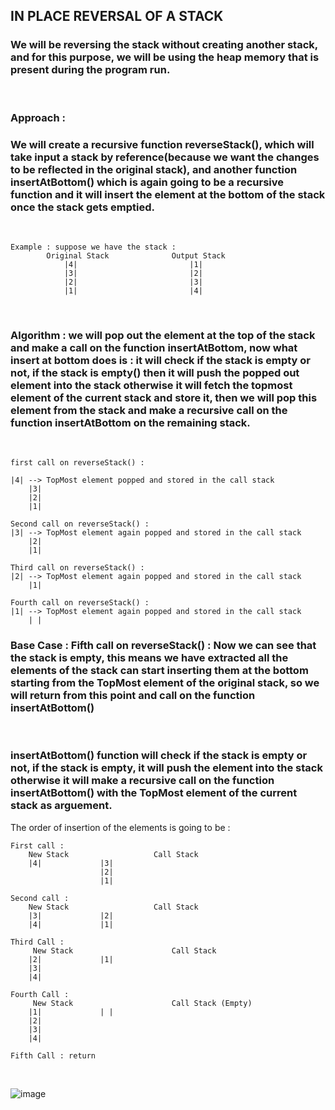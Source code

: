 ## **IN PLACE REVERSAL OF A STACK** 

### We will be reversing the stack without creating another stack, and for this purpose, we will be using the heap memory that is present during the program run. 

<br>

### **Approach :**
### We will create a **recursive function** reverseStack(), which will take input a stack by reference(because we want the changes to be reflected in the original stack), and another function **insertAtBottom()** which is again going to be a recursive function and it will insert the element at the bottom of the stack once the stack gets emptied.

<br>

```
Example : suppose we have the stack : 
		Original Stack              Output Stack 
			|4|							|1|
			|3|							|2|
			|2|							|3|
			|1|							|4|
```
<br>

### **Algorithm :** we will pop out the element at the top of the stack and make a call on the function insertAtBottom, now what insert at bottom does is : it will check if the stack is empty or not, if the stack is empty() then it will push the popped out element into the stack otherwise it will fetch the topmost element of the current stack and store it, then we will pop this element from the stack and make a recursive call on the function insertAtBottom on the remaining stack.

<br>

```
first call on reverseStack() : 

|4| --> TopMost element popped and stored in the call stack 
	|3|							
	|2|							
	|1|		

Second call on reverseStack() : 
|3|	--> TopMost element again popped and stored in the call stack 						
	|2|							
	|1|			

Third call on reverseStack() : 
|2| --> TopMost element again popped and stored in the call stack 							
	|1|			

Fourth call on reverseStack() : 
|1| --> TopMost element again popped and stored in the call stack 
	| | 
```

### **Base Case :** Fifth call on reverseStack() : Now we can see that the stack is empty, this means we have extracted all the elements of the stack can start inserting them at the bottom starting from the TopMost element of the original stack, so we will return from this point and call on the function insertAtBottom()

<br>

### **insertAtBottom()** function will check if the stack is empty or not, if the stack is empty, it will push the element into the stack otherwise it will make a recursive call on the function insertAtBottom() with the TopMost element of the current stack as arguement.

The order of insertion of the elements is going to be :

```
First call : 
    New Stack       		    Call Stack 
	|4|				|3|
					|2|
					|1|

Second call : 
    New Stack		            Call Stack 
	|3|				|2|
	|4|				|1|

Third Call : 
     New Stack                      Call Stack 
	|2|				|1|
	|3|
	|4|

Fourth Call : 
     New Stack                      Call Stack (Empty)
	|1|				| |
	|2|
	|3|
	|4|

Fifth Call : return 
```

<br>

![image](https://user-images.githubusercontent.com/63473496/136093436-75169d3f-65e9-4c10-8504-3321309e6c66.png)
